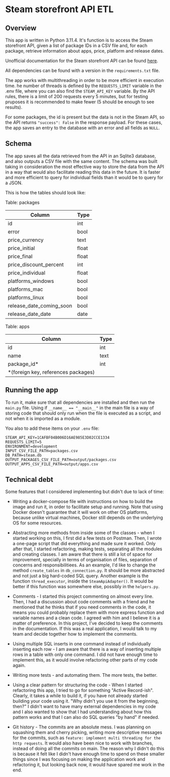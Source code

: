 # Steam storefront API ETL

## Overview

This app is written in Python 3.11.4. It's function is to access the Steam storefront API, given a list of package IDs in a CSV file and, for each package, retrieve information about apps, price, platform and release dates.

Unofficial documentation for the Steam storefront API can be found [here](https://wiki.teamfortress.com/wiki/User:RJackson/StorefrontAPI#salepage).

All dependencies can be found with a version in the `requirements.txt` file.

The app works with multithreading in order to be more efficient in execution time. he number of threads is defined by the `REQUESTS_LIMIT` variable in the .env file, where you can also find the `STEAM_API_KEY` variable. By the API rules, there is a limit of 200 requests every 5 minutes, but for testing pruposes it is recommended to make fewer (5 should be enough to see results).

For some packages, the id is present but the data is not in the Steam API, so the API returns `"success": False` in the response payload. For these cases, the app saves an entry to the database with an error and all fields as `NULL`.

## Schema

The app saves all the data retrieved from the API in an Sqlite3 database, and also outputs a CSV file with the same content. The schema was built taking in consideration the most effective way to store the data from the API in a way that would also facilitate reading this data in the future.
It is faster and more efficient to query for individual fields than it would be to query for a JSON.

This is how the tables should look like:



Table: packages

| Column                  | Type     |
| ----------------------- | -------- |
| id                      | int      |
| error                   | bool     |
| price_currency          | text     |
| price_initial           | float    |
| price_final             | float    |
| price_discount_percent  | int      |
| price_individual        | float    |
| platforms_windows       | bool     |
| platforms_mac           | bool     |
| platforms_linux         | bool     |
| release_date_coming_soon| bool     |
| release_date_date       | date     |

Table: apps

| Column      | Type |
| ----------- | ---- |
| id          | int  |
| name        | text |
| package_id*  | int  |
| *(foreign key, references packages) |  |

## Running the app

To run it, make sure that all dependencies are installed and then run the `main.py` file. Using if `__name__ == "__main__"` in the main file is a way of storing code that should only run when the file is executed as a script, and not when it is imported as a module.

You also to add these items on your `.env` file:

```
STEAM_API_KEY=1CAFBF04B006D16AE985E3D02CCE1334
REQUESTS_LIMIT=5
ENVIRONMENT=development
INPUT_CSV_FILE_PATH=packages.csv
DB_PATH=steam.db
OUTPUT_PACKAGES_CSV_FILE_PATH=output/packages.csv
OUTPUT_APPS_CSV_FILE_PATH=output/apps.csv
```

## Technical debt

Some features that I considered implementing but didn't due to lack of time:

- Writing a docker-compose file with instructions on how to build the image and run it, in order to facilitate setup and running. Note that using Docker doesn't guarantee that it will work on other OS platforms, because unlike virtual machines, Docker still depends on the underlying OS for some resources.

- Abstracting more methods from inside some of the classes - when I started working on this, I first did a few tests on Postman. Then, I wrote a one-page script that did everything and made sure it worked. Only after that, I started refactoring, making tests, separating all the modules and creating classes. I am aware that there is still a lot of space for improvement, specially in terms of organisation of files, separation of concerns and responsibilitiees. As an example, I'd like to change the method `create_tables` in `db_connection.py`. It should be more abstracted and not just a big hard-coded SQL query. Another example is the function `thread_executor`, inside the `SteamApiAdapter()`. It would be better if this function was somewhere else, possibly in the `helpers.py`.

- Comments - I started this project commenting on almost every line. Then, I had a discussion about code comments with a friend and he mentioned that he thinks that if you need comments in the code, it means you could probably replace them with more express function and variable names and a clean code. I agreed with him and I believe it is a matter of preference. In this project, I've decided to keep the comments in the documentation. If this was a real application, I would talk to my team and decide together how to implement the comments.

- Using multiple SQL inserts in one command instead of individually inserting each row - I am aware that there is a way of inserting multiple rows in a table with only one command. I did not have enough time to implement this, as it would involve refactoring other parts of my code again.

- Writing more tests - and automating them. The more tests, the better.

- Using a clear pattern for structuring the code - When I started refactoring this app, I tried to go for something "Active Record-ish". Clearly, it takes a while to build it, if you have not already started building your code using it.
"Why didn't you use it from the beginning, then?"
I didn't want to have many external dependencies in my code and I also wanted to show that I had understanding about how this pattern works and that I can also do SQL queries "by hand" if needed.

- Git history - The commits are an absolute mess. I was planning on squashing them and cherry picking, writing more descriptive messages for the commits, such as `feature: implement multi threading for the http requests`. It would also have been nice to work with branches, instead of doing all the commits on main. The reason why I didn't do this is because it felt like I didn't have enough time to spend on these smaller things since I was focusing on making the application work and refactoring it, but looking back now, it would have spared me work in the end.
